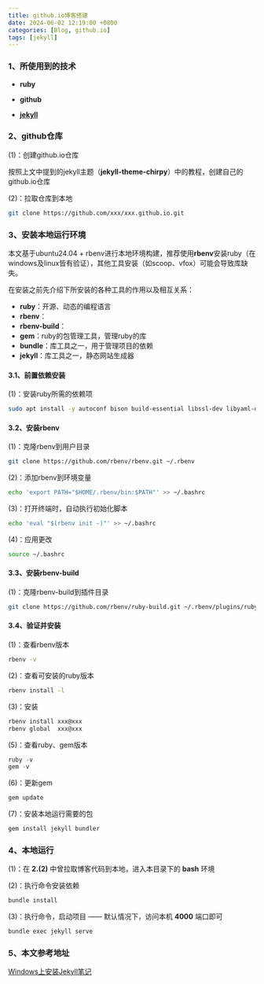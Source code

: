 ```yaml
---
title: github.io博客搭建
date: 2024-06-02 12:19:00 +0800
categories: [Blog, github.io]
tags: [jekyll]
---
```




### 1、所使用到的技术

* **ruby**

* **github**

* **[jekyll](https://github.com/cotes2020/jekyll-theme-chirpy)**

  

### 2、github仓库

(1)：创建github.io仓库

​	按照上文中提到的jekyll主题（**jekyll-theme-chirpy**）中的教程，创建自己的github.io仓库

(2)：拉取仓库到本地

```bash
git clone https://github.com/xxx/xxx.github.io.git
```



### 3、安装本地运行环境

本文基于ubuntu24.04 + rbenv进行本地环境构建，推荐使用**rbenv**安装ruby（在windows及linux皆有验证），其他工具安装（如scoop、vfox）可能会导致库缺失。

在安装之前先介绍下所安装的各种工具的作用以及相互关系：

* **ruby**：开源、动态的编程语言
* **rbenv**：
* **rbenv-build**：
* **gem**：ruby的包管理工具，管理ruby的库
* **bundle**：库工具之一，用于管理项目的依赖
* **jekyll**：库工具之一，静态网站生成器

#### 3.1、前置依赖安装

(1)：安装ruby所需的依赖项

```bash
sudo apt install -y autoconf bison build-essential libssl-dev libyaml-dev libreadline-dev zlib1g-dev libncurses-dev libffi-dev libgdbm-dev
```

#### 3.2、安装rbenv

(1)：克隆rbenv到用户目录

```bash
git clone https://github.com/rbenv/rbenv.git ~/.rbenv
```

(2)：添加rbenv到环境变量

```bash
echo 'export PATH="$HOME/.rbenv/bin:$PATH"' >> ~/.bashrc
```


(3)：打开终端时，自动执行初始化脚本

```bash
echo 'eval "$(rbenv init -)"' >> ~/.bashrc
```

 (4)：应用更改

```bash
source ~/.bashrc
```

#### 3.3、安装rbenv-build

(1)：克隆rbenv-build到插件目录

```bash
git clone https://github.com/rbenv/ruby-build.git ~/.rbenv/plugins/ruby-build
```

#### 3.4、验证并安装

(1)：查看rbenv版本

```bash
rbenv -v
```

(2)：查看可安装的ruby版本

```bash
rbenv install -l
```

(3)：安装

```bash
rbenv install xxx@xxx
rbenv global  xxx@xxx
```

(5)：查看ruby、gem版本

```powershell
ruby -v
gem -v
```

(6)：更新gem

```powershell
gem update 
```

(7)：安装本地运行需要的包

```powershell
gem install jekyll bundler
```



### 4、本地运行

(1)：在 **2.(2)** 中曾拉取博客代码到本地，进入本目录下的 **bash** 环境

(2)：执行命令安装依赖

```powershell
bundle install
```

(3)：执行命令，启动项目 —— 默认情况下，访问本机 **4000** 端口即可

```powershell
bundle exec jekyll serve
```





### 5、本文参考地址

[Windows上安装Jekyll笔记](https://1px.run/jekyll/windows/)

